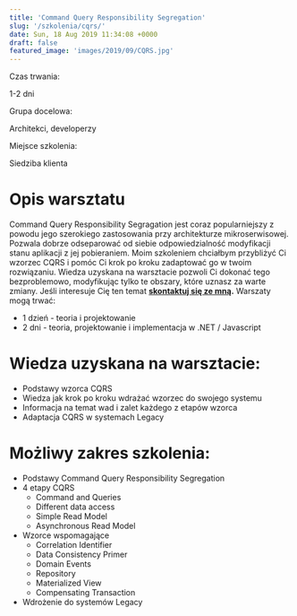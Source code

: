 ```yaml
---
title: 'Command Query Responsibility Segregation'
slug: '/szkolenia/cqrs/'
date: Sun, 18 Aug 2019 11:34:08 +0000
draft: false
featured_image: 'images/2019/09/CQRS.jpg'
---
```


Czas trwania:

1-2 dni

Grupa docelowa:

Architekci, developerzy

Miejsce szkolenia:

Siedziba klienta

Opis warsztatu
==============

Command Query Responsibility Segragation jest coraz popularniejszy z powodu jego szerokiego zastosowania przy architekturze mikroserwisowej. Pozwala dobrze odseparować od siebie odpowiedzialność modyfikacji stanu aplikacji z jej pobieraniem. Moim szkoleniem chciałbym przybliżyć Ci wzorzec CQRS i pomóc Ci krok po kroku zadaptować go w twoim rozwiązaniu. Wiedza uzyskana na warsztacie pozwoli Ci dokonać tego bezproblemowo, modyfikując tylko te obszary, które uznasz za warte zmiany. Jeśli interesuje Cię ten temat **[skontaktuj się ze mną](/kontakt).** Warszaty mogą trwać:

*   1 dzień - teoria i projektowanie
*   2 dni - teoria, projektowanie i implementacja w .NET / Javascript

Wiedza uzyskana na warsztacie:
==============================

*   Podstawy wzorca CQRS
*   Wiedza jak krok po kroku wdrażać wzorzec do swojego systemu
*   Informacja na temat wad i zalet każdego z etapów wzorca
*   Adaptacja CQRS w systemach Legacy

Możliwy zakres szkolenia:
=========================

*   Podstawy Command Query Responsibility Segregation
*   4 etapy CQRS
    *   Command and Queries
    *   Different data access
    *   Simple Read Model
    *   Asynchronous Read Model
*   Wzorce wspomagające
    *   Correlation Identifier
    *   Data Consistency Primer
    *   Domain Events
    *   Repository
    *   Materialized View
    *   Compensating Transaction
*   Wdrożenie do systemów Legacy